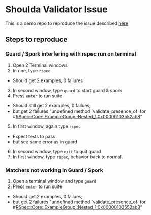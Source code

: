 
# Shoulda Validator Issue
This is a demo repo to reproduce the issue described [here](https://github.com/thoughtbot/shoulda-matchers/issues/552#issuecomment-48686578) 
## Steps to reproduce

### Guard / Spork interfering with rspec run on terminal
1. Open 2 Terminal windows
2. In one, type `rspec`
 * Should get 2 examples, 0 failures
3. In second window, type `guard` to start guard & spork
4. Press `enter` to run suite
 * Should still get 2 examples, 0 failues; 
 * but get 2 failures "undefined method `validate_presence_of' for #<RSpec::Core::ExampleGroup::Nested_1:0x00000103552ab8>"
5. In first window, again type `rspec`
 * Expect tests to pass
 * but see same error as in guard
6. In second window, type `exit` to quit guard
7. In first window, type `rspec`, behavior back to normal.

### Matchers not working in Guard / Spork
1. Open a terminal window and type `guard`
2. Press `enter` to run suite
 * Should get 2 examples, 0 failues; 
 * but get 2 failures "undefined method `validate_presence_of' for #<RSpec::Core::ExampleGroup::Nested_1:0x00000103552ab8>"
